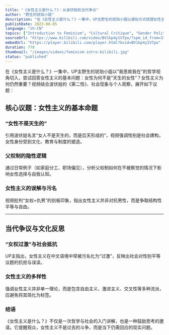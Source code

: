 ```yaml
---
title: "《女性主义是什么？》：从波伏娃到当代争议"
author: "野生的琥珀小姐"
description: "在《女性主义是什么？》一集中，UP主野生的琥珀小姐以通俗方式梳理女性主义的发展脉络，从波伏娃的哲学思想出发，探讨女性主义的核心问题、社会误解与当代争议。视频融合读书笔记、文化批判与个人反思，是中文语境下女性主义入门内容的代表之一。"
publishDate: 2023-08-05
language: "zh-CN"
topics: ["Introduction to Feminism", "Cultural Critique", "Gender Politics", "Patriarchy Critique"]
sourceUrl: "https://www.bilibili.com/video/BV1kp4y1V7po/?spm_id_from=333.337.search-card.all.click"
embedUrl: "https://player.bilibili.com/player.html?bvid=BV1kp4y1V7po"
duration: 778
thumbnail: "/images/videos/feminism-intro-bilibili.jpg"
status: "published"
---
```


在《女性主义是什么？》一集中，UP主野生的琥珀小姐以“我思故我在”的哲学视角切入，尝试回答女性主义的基本问题：女性为何不是“天生的女性”？女性主义为何仍然重要？视频结合波伏娃的《第二性》、社会现象与个人观察，展开如下议题：

## 核心议题：女性主义的基本命题

### “女性不是天生的”
引用波伏娃名言“女人不是天生的，而是后天形成的”，视频强调性别是社会建构，女性身份受到文化、教育与制度的塑造。

### 父权制的隐性逻辑
通过日常例子（如家庭分工、职场偏见），分析父权制如何在不被察觉的情况下影响女性选择与自我认知。

### 女性主义的误解与污名
视频批判“女权=仇男”的刻板印象，指出女性主义并非对抗男性，而是争取结构性平等与自由。

---

## 当代争议与文化反思

### “女权过激”与社会抵抗
UP主指出，女性主义在中文语境中常被污名化为“过激”，反映出社会对性别平等议题的抗拒与误读。

### 女性主义的多样性
强调女性主义并非单一理论，而是包含自由主义、激进主义、交叉性等多种流派，应避免将其简化为标签。

### 结语
《女性主义是什么？》不仅是一次哲学与社会的入门讲解，也是一种鼓励思考的邀请。它提醒观众，女性主义不是过去的斗争，而是当下仍需回应的现实问题。

